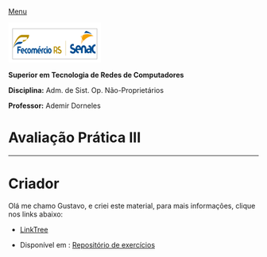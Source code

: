 [Menu](../README.md)


![Senac](img/senac.png)

**Superior em Tecnologia de Redes de Computadores**

**Disciplina:** Adm. de Sist. Op. Não-Proprietários

**Professor:** Ademir Dorneles


# Avaliação Prática III



***

# Criador
Olá me chamo Gustavo, e criei este material, para mais informações, clique nos links abaixo:

* [LinkTree](https://www.linktree.com.br/gusleaooliveira)


* Disponível em : [Repositório de exercícios](https://gusleaooliveira.github.io/posts/)

<script data-ad-client="ca-pub-3232624848043560" async src="https://pagead2.googlesyndication.com/pagead/js/adsbygoogle.js"></script>
